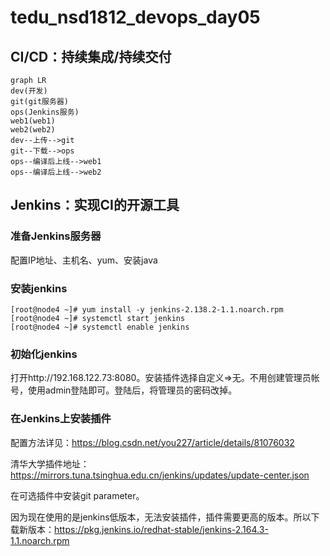 # tedu_nsd1812_devops_day05

## CI/CD：持续集成/持续交付

```mermaid
graph LR
dev(开发)
git(git服务器)
ops(Jenkins服务)
web1(web1)
web2(web2)
dev--上传-->git
git--下载-->ops
ops--编译后上线-->web1
ops--编译后上线-->web2
```

## Jenkins：实现CI的开源工具

### 准备Jenkins服务器

配置IP地址、主机名、yum、安装java

### 安装jenkins

```shell
[root@node4 ~]# yum install -y jenkins-2.138.2-1.1.noarch.rpm 
[root@node4 ~]# systemctl start jenkins
[root@node4 ~]# systemctl enable jenkins
```

### 初始化jenkins

打开http://192.168.122.73:8080。安装插件选择自定义=>无。不用创建管理员帐号，使用admin登陆即可。登陆后，将管理员的密码改掉。

### 在Jenkins上安装插件

配置方法详见：https://blog.csdn.net/you227/article/details/81076032

清华大学插件地址：https://mirrors.tuna.tsinghua.edu.cn/jenkins/updates/update-center.json

在可选插件中安装git parameter。

因为现在使用的是jenkins低版本，无法安装插件，插件需要更高的版本。所以下载新版本：https://pkg.jenkins.io/redhat-stable/jenkins-2.164.3-1.1.noarch.rpm













